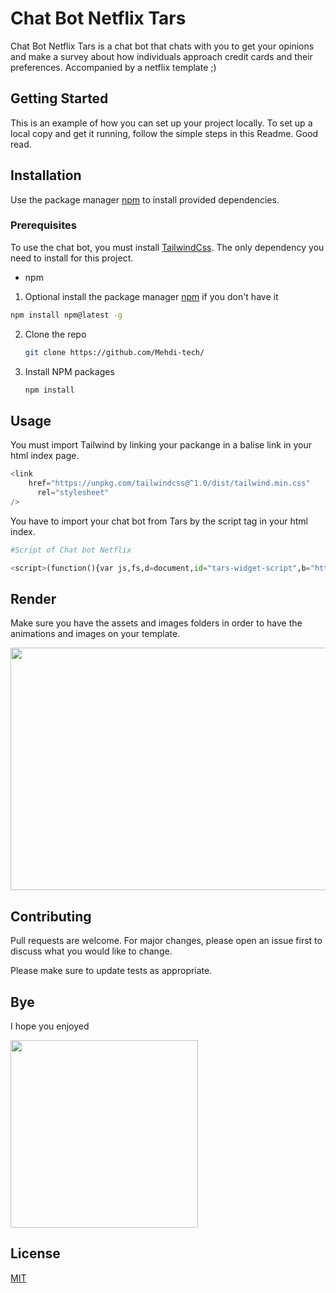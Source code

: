 # Chat Bot Netflix Tars

Chat Bot Netflix Tars is a chat bot that chats with you to get your opinions and make a survey about how individuals approach credit cards and their preferences.
Accompanied by a netflix template ;)

## Getting Started

This is an example of how you can set up your project locally. To set up a local copy and get it running, follow the simple steps in this Readme. Good read.

## Installation

Use the package manager [npm](https://www.npmjs.com/) to install provided dependencies.

### Prerequisites

To use the chat bot, you must install [TailwindCss](https://tailwindcss.com/docs/installation). The only dependency you need to install for this project.

- npm

1. Optional install the package manager [npm](https://www.npmjs.com/) if you don't have it

```sh
npm install npm@latest -g
```

2. Clone the repo
   ```sh
   git clone https://github.com/Mehdi-tech/
   ```
3. Install NPM packages
   ```sh
   npm install
   ```

## Usage

You must import Tailwind by linking your packange in a balise link in your html index page.

```python
<link
    href="https://unpkg.com/tailwindcss@^1.0/dist/tailwind.min.css"
      rel="stylesheet"
/>
```

You have to import your chat bot from Tars by the script tag in your html index.

```python
#Script of Chat bot Netflix

<script>(function(){var js,fs,d=document,id="tars-widget-script",b="https://tars-file-upload.s3.amazonaws.com/bulb/";if(!d.getElementById(id)){js=d.createElement("script");js.id=id;js.type="text/javascript";js.src=b+"js/widget.js";fs=d.getElementsByTagName("script")[0];fs.parentNode.insertBefore(js,fs)}})();window.tarsSettings = {"convid":"fpmANI"};</script>
```

## Render

Make sure you have the assets and images folders in order to have the animations and images on your template.

<img src="https://media.giphy.com/media/4H6AbO2BF0zLXGs6Qm/giphy.gif" width="690" height="388" />

## Contributing

Pull requests are welcome. For major changes, please open an issue first to discuss what you would like to change.

Please make sure to update tests as appropriate.

## Bye

I hope you enjoyed

<img src="https://media.giphy.com/media/vFKqnCdLPNOKc/giphy.gif" width="300" height="300" />

## License

[MIT](https://choosealicense.com/licenses/mit/)
